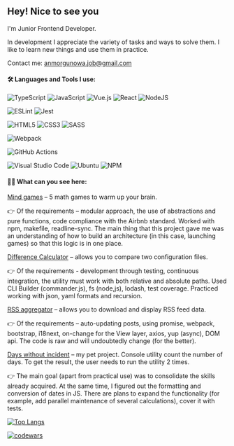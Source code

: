## Hey! Nice to see you


I'm Junior Frontend Developer.

In development I appreciate the variety of tasks and ways to solve them. I like to learn new things and use them in practice.

Contact me: anmorgunowa.job@gmail.com

#### :hammer_and_wrench: Languages and Tools I use:
![TypeScript](https://img.shields.io/badge/typescript-%23007ACC.svg?style=for-the-badge&logo=typescript&logoColor=white)
![JavaScript](https://img.shields.io/badge/javascript-%23323330.svg?style=for-the-badge&logo=javascript&logoColor=%23F7DF1E)
![Vue.js](https://img.shields.io/badge/vuejs-%2335495e.svg?style=for-the-badge&logo=vuedotjs&logoColor=%234FC08D)
![React](https://img.shields.io/badge/react-%2320232a.svg?style=for-the-badge&logo=react&logoColor=%2361DAFB)
![NodeJS](https://img.shields.io/badge/node.js-6DA55F?style=for-the-badge&logo=node.js&logoColor=white)

![ESLint](https://img.shields.io/badge/ESLint-4B3263?style=for-the-badge&logo=eslint&logoColor=white)
![Jest](https://img.shields.io/badge/-jest-%23C21325?style=for-the-badge&logo=jest&logoColor=white)

![HTML5](https://img.shields.io/badge/html5-%23E34F26.svg?style=for-the-badge&logo=html5&logoColor=white)
![CSS3](https://img.shields.io/badge/css3-%231572B6.svg?style=for-the-badge&logo=css3&logoColor=white)
![SASS](https://img.shields.io/badge/SASS-hotpink.svg?style=for-the-badge&logo=SASS&logoColor=white)

![Webpack](https://img.shields.io/badge/webpack-%238DD6F9.svg?style=for-the-badge&logo=webpack&logoColor=black)

![GitHub Actions](https://img.shields.io/badge/github%20actions-%232671E5.svg?style=for-the-badge&logo=githubactions&logoColor=white)

![Visual Studio Code](https://img.shields.io/badge/Visual%20Studio%20Code-0078d7.svg?style=for-the-badge&logo=visual-studio-code&logoColor=white)
![Ubuntu](https://img.shields.io/badge/Ubuntu-E95420?style=for-the-badge&logo=ubuntu&logoColor=white)
![NPM](https://img.shields.io/badge/NPM-%23000000.svg?style=for-the-badge&logo=npm&logoColor=white)


#### :woman_student: What can you see here: 

[Mind games](https://github.com/Idzanaagi/frontend-project-lvl1) – 5 math games to warm up your brain.

:point_right: Of the requirements – modular approach, the use of abstractions and pure functions, code compliance with the Airbnb standard. Worked with npm, makefile, readline-sync.
The main thing that this project gave me was an understanding of how to build an architecture (in this case, launching games) so that this logic is in one place.

[Difference Calculator](https://github.com/Idzanaagi/frontend-project-lvl2) – allows you to compare two configuration files. 

:point_right: Of the requirements - development through testing, continuous integration, the utility must work with both relative and absolute paths. Used CLI Builder (commander.js), fs (node,js), lodash, test coverage. Practiced working with json, yaml formats and recursion.

[RSS aggregator](https://github.com/Idzanaagi/frontend-project-lvl3) – allows you to download and display RSS feed data. 

:point_right: Of the requirements – auto-updating posts, using promise, webpack, bootstrap, i18next, on-change for the View layer, axios, yup (async), DOM api. The code is raw and will undoubtedly change (for the better).

[Days without incident](https://github.com/Idzanaagi/daysWithoutIncident) – my pet project. Console utility count the number of days. To get the result, the user needs to run the utility 2 times. 

:point_right: The main goal (apart from practical use) was to consolidate the skills already acquired. At the same time, I figured out the formatting and conversion of dates in JS. There are plans to expand the functionality (for example, add parallel maintenance of several calculations), cover it with tests.

[![Top Langs](https://github-readme-stats.vercel.app/api/top-langs/?username=anuraghazra&layout=compact)](https://github.com/anuraghazra/github-readme-stats)

[![codewars](https://www.codewars.com/users/idzanaagi/badges/large)](https://www.codewars.com/users/username) 
